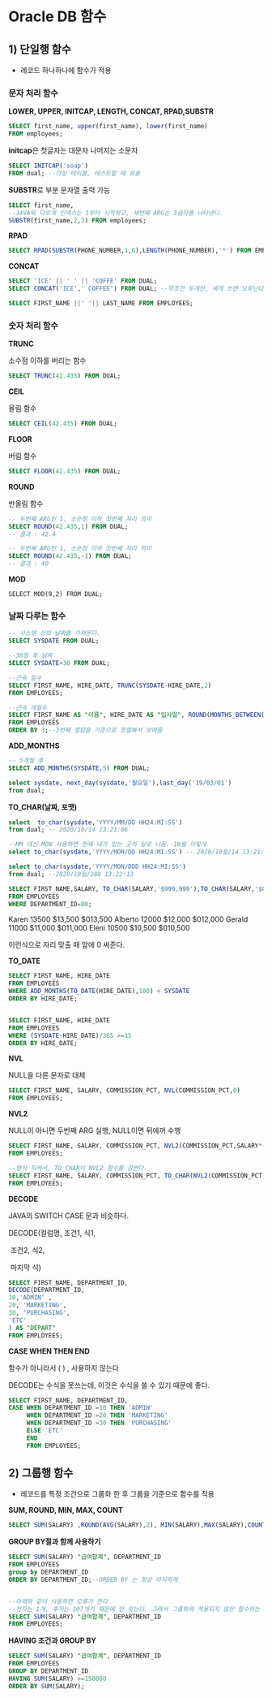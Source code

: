 



# Oracle DB 함수

## 1)  단일행 함수

- 레코드 하나하나에 함수가 적용

### 문자 처리 함수 

**LOWER, UPPER, INITCAP, LENGTH, CONCAT, RPAD,SUBSTR**

```sql
SELECT first_name, upper(first_name), lower(first_name)
FROM employees;
```

**initcap**은 첫글자는 대문자 나머지는 소문자

```sql
SELECT INITCAP('soap')
FROM dual; --가상 테이블, 테스트할 때 유용
```

**SUBSTR**로 부분 문자열 출력 가능

```sql
SELECT first_name, 
--JAVA와 다르게 인덱스는 1부터 시작하고, 세번째 ARG는 3글자를 나타낸다. 
SUBSTR(first_name,2,3) FROM employees;

```

**RPAD**

```SQL
SELECT RPAD(SUBSTR(PHONE_NUMBER,1,6),LENGTH(PHONE_NUMBER),'*') FROM EMPLOYEES;
```

**CONCAT**

```SQL
SELECT 'ICE' || ' ' || 'COFFE' FROM DUAL;
SELECT CONCAT('ICE',' COFFEE') FROM DUAL; --무조건 두개만, 세개 쓰면 오류난다.

SELECT FIRST_NAME ||' '|| LAST_NAME FROM EMPLOYEES;
```



### 숫자 처리 함수

**TRUNC**

소수점 이하를 버리는 함수

```SQL
SELECT TRUNC(42.435) FROM DUAL;
```

**CEIL**

올림 함수

```SQL
SELECT CEIL(42.435) FROM DUAL;
```

**FLOOR**

버림 함수

```SQL
SELECT FLOOR(42.435) FROM DUAL;
```

**ROUND**

반올림 함수

```SQL
-- 두번째 ARG인 1, 소숫점 이하 첫번째 자리 의미
SELECT ROUND(42.435,1) FROM DUAL;
-- 결과 : 42.4 

-- 두번째 ARG인 1, 소숫점 이하 첫번째 자리 의미
SELECT ROUND(42.435,-1) FROM DUAL;
-- 결과 : 40

```



**MOD**

```sqlite
SELECT MOD(9,2) FROM DUAL;
```



### 날짜 다루는 함수

```SQL
-- 시스템 상의 날짜를 가져온다.
SELECT SYSDATE FROM DUAL;

--30일 후 날짜
SELECT SYSDATE+30 FROM DUAL;

--근속 일수
SELECT FIRST_NAME, HIRE_DATE, TRUNC(SYSDATE-HIRE_DATE,2)
FROM EMPLOYEES;

--근속 개월수
SELECT FIRST_NAME AS "이름", HIRE_DATE AS "입사일", ROUND(MONTHS_BETWEEN(SYSDATE,HIRE_DATE)) AS "근속 개월"
FROM EMPLOYEES
ORDER BY 3;--3번째 컬럼을 기준으로 정렬해서 보여줌
```



**ADD_MONTHS**

```SQL
-- 5개월 후
SELECT ADD_MONTHS(SYSDATE,5) FROM DUAL;
```

```sql
select sysdate, next_day(sysdate,'월요일'),last_day('19/03/01')
from dual;
```



**TO_CHAR(날짜, 포맷)**

```sql
select  to_char(sysdate,'YYYY/MM/DD HH24:MI:SS')
from dual; -- 2020/10/14 13:21:06

--MM 대신 MON 사용하면 현재 내가 있는 곳의 달로 나옴. 10월 이렇게
select to_char(sysdate,'YYYY/MON/DD HH24:MI:SS') -- 2020/10월/14 13:21:25

select to_char(sysdate,'YYYY/MON/DDD HH24:MI:SS')
from dual; --2020/10월/288 13:22:13
```



```SQL
SELECT FIRST_NAME,SALARY, TO_CHAR(SALARY,'$999,999'),TO_CHAR(SALARY,'$099,999')
FROM EMPLOYEES
WHERE DEPARTMENT_ID=80;
```

Karen	13500	  $13,500	 $013,500
Alberto	12000	  $12,000	 $012,000
Gerald	11000	  $11,000	 $011,000
Eleni	10500	  $10,500	 $010,500

이런식으로 자리 맞출 때 앞에 0 써준다.



**TO_DATE**

```SQL
SELECT FIRST_NAME, HIRE_DATE
FROM EMPLOYEES
WHERE ADD_MONTHS(TO_DATE(HIRE_DATE),180) < SYSDATE
ORDER BY HIRE_DATE;


SELECT FIRST_NAME, HIRE_DATE
FROM EMPLOYEES
WHERE (SYSDATE-HIRE_DATE)/365 >=15
ORDER BY HIRE_DATE;
```



**NVL**

NULL을 다른 문자로 대체

```SQL
SELECT FIRST_NAME, SALARY, COMMISSION_PCT, NVL(COMMISSION_PCT,0)
FROM EMPLOYEES;
```



**NVL2**

NULL이 아니면 두번째 ARG 실행, NULL이면 뒤에꺼 수행

```SQL
SELECT FIRST_NAME, SALARY, COMMISSION_PCT, NVL2(COMMISSION_PCT,SALARY*(COMMISSION_PCT+1),SALARY*12) AS 연봉
FROM EMPLOYEES;

--형식 지켜서, TO_CHAR이 NVL2 함수를 감싼다.
SELECT FIRST_NAME, SALARY, COMMISSION_PCT, TO_CHAR(NVL2(COMMISSION_PCT, SALARY*(COMMISSION_PCT+1),SALARY*12),'$999,999') AS 연봉
FROM EMPLOYEES;
```



**DECODE**

JAVA의 SWITCH CASE 문과 비슷하다.

DECODE(컬럼명, 조건1, 식1,

​							 조건2, 식2,

​							 마지막 식)

```SQL
SELECT FIRST_NAME, DEPARTMENT_ID,
DECODE(DEPARTMENT_ID,
10,'ADMIN' ,
20, 'MARKETING',
30, 'PURCHASING',
'ETC'
) AS "DEPART"
FROM EMPLOYEES;
```



**CASE WHEN THEN END**  

함수가 아니라서 ( ) , 사용하지 않는다

DECODE는 수식을 못쓰는데, 이것은 수식을 쓸 수 있기 때문에 좋다.

```SQL
SELECT FIRST_NAME, DEPARTMENT_ID,
CASE WHEN DEPARTMENT_ID =10 THEN 'ADMIN'
     WHEN DEPARTMENT_ID =20 THEN 'MARKETING'
     WHEN DEPARTMENT_ID =30 THEN 'PURCHASING'
     ELSE 'ETC'
     END
     FROM EMPLOYEES;
```



## 2) 그룹행 함수 

- 레코드를 특정 조건으로 그룹화 한 후 그룹을 기준으로 함수를 적용

**SUM, ROUND, MIN, MAX, COUNT**

```SQL
SELECT SUM(SALARY) ,ROUND(AVG(SALARY),2), MIN(SALARY),MAX(SALARY),COUNT(SALARY) FROM EMPLOYEES;
```

**GROUP BY절과 함께 사용하기**

```sql
SELECT SUM(SALARY) "급여합계", DEPARTMENT_ID
FROM EMPLOYEES
group by DEPARTMENT_ID
ORDER BY DEPARTMENT_ID;--ORDER BY 는 항상 마지막에


--아래와 같이 사용하면 오류가 뜬다
--전자는 1개, 후자는 107개기 때문에 안 맞는다. 그래서 그룹화와 적용되지 않은 함수와는 함께 사용할 수 없다.
SELECT SUM(SALARY) "급여합계", DEPARTMENT_ID
FROM EMPLOYEES;
```

**HAVING 조건과 GROUP BY**

```SQL
SELECT SUM(SALARY) "급여합계", DEPARTMENT_ID
FROM EMPLOYEES
GROUP BY DEPARTMENT_ID
HAVING SUM(SALARY) >=150000
ORDER BY SUM(SALARY);
```

